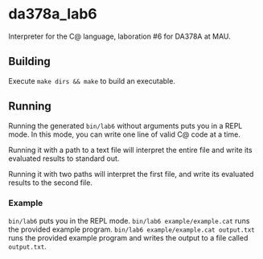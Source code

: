# da378a_lab6
Interpreter for the C@ language, laboration #6 for DA378A at MAU.

## Building
Execute `make dirs && make` to build an executable.

## Running
Running the generated `bin/lab6` without arguments puts you in a REPL mode. In this mode, you can write one line of valid C@ code at a time.

Running it with a path to a text file will interpret the entire file and write its evaluated results to standard out.

Running it with two paths will interpret the first file, and write its evaluated results to the second file.

### Example
`bin/lab6` puts you in the REPL mode.
`bin/lab6 example/example.cat` runs the provided example program.
`bin/lab6 example/example.cat output.txt` runs the provided example program and writes the output to a file called `output.txt`.

